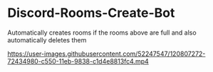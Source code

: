 # Discord-Rooms-Create-Bot

Automatically creates rooms if the rooms above are full and also automatically deletes them

https://user-images.githubusercontent.com/52247547/120807272-72434980-c550-11eb-9838-c1d4e8813fc4.mp4
